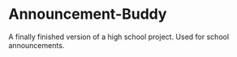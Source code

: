 # Announcement-Buddy
A finally finished version of a high school project. Used for school announcements.
